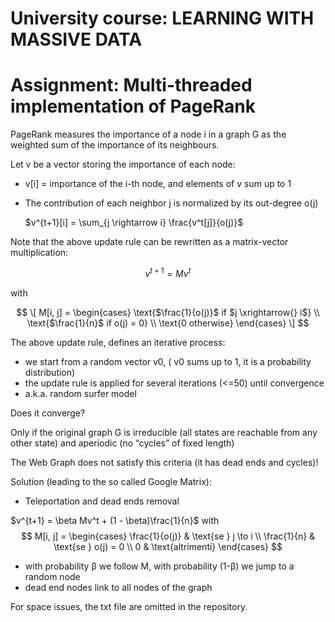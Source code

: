 # University course: LEARNING WITH MASSIVE DATA
# Assignment: Multi-threaded implementation of PageRank

PageRank measures the importance of a node i in a graph G as the weighted sum of the importance of its neighbours.

Let v be a vector storing the importance of each node:
- v[i] = importance of the i-th node, and elements of v sum up to 1
- The contribution of each neighbor j is normalized by its out-degree o(j)

  $v^{t+1}[i] = \sum_{j \rightarrow i} \frac{v^t[j]}{o(j)}$

Note that the above update rule can be rewritten as a matrix-vector multiplication:

$$
v^{t+1} = M v^t
$$

with 

$$
    \[
        M[i, j] =
        \begin{cases}
            \text{$\frac{1}{o(j)}$ if $j \xrightarrow{} i$} \\
            \text{$\frac{1}{n}$ if o(j) = 0} \\
            \text{0 otherwise}
        \end{cases}
    \]
$$



The above update rule, defines an iterative process:
- we start from a random vector v0, ( v0 sums up to 1, it is a probability distribution)
- the update rule is applied for several iterations (<=50) until convergence
- a.k.a. random surfer model

Does it converge?

Only if the original graph G is irreducible (all states are reachable from any other state) and aperiodic (no “cycles” of fixed length)

The Web Graph does not satisfy this criteria (it has dead ends and cycles)!

Solution (leading to the so called Google Matrix):
- Teleportation and dead ends removal

$v^{t+1} = \beta Mv^t + (1 - \beta)\frac{1}{n}$ with 
$$
M[i, j] =
\begin{cases} 
\frac{1}{o(j)} & \text{se } j \to i \\ 
\frac{1}{n} & \text{se } o(j) = 0 \\ 
0 & \text{altrimenti}
\end{cases}
$$

- with probability β we follow M, with probability (1-β) we jump to a random node
- dead end nodes link to all nodes of the graph

For space issues, the txt file are omitted in the repository.
